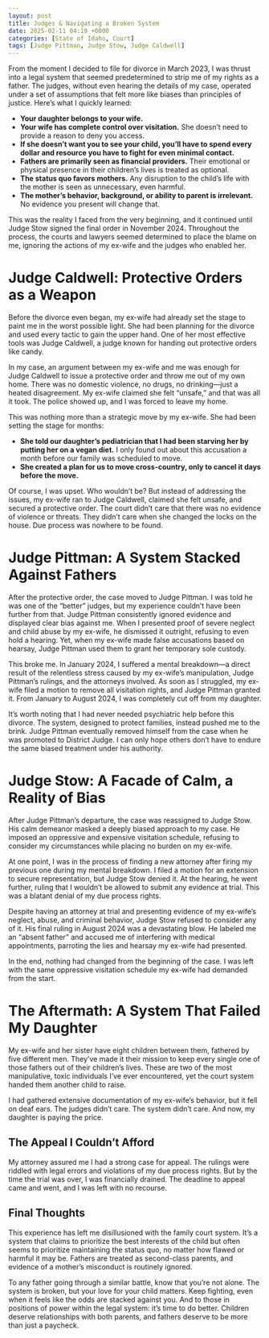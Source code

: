 ```yaml
---
layout: post
title: Judges & Navigating a Broken System
date: 2025-02-11 04:19 +0000
categories: [State of Idaho, Court]
tags: [Judge Pittman, Judge Stow, Judge Caldwell]
---
```

From the moment I decided to file for divorce in March 2023, I was thrust into a legal system that seemed predetermined to strip me of my rights as a father. The judges, without even hearing the details of my case, operated under a set of assumptions that felt more like biases than principles of justice. Here’s what I quickly learned:

- **Your daughter belongs to your wife.**  
- **Your wife has complete control over visitation.** She doesn’t need to provide a reason to deny you access.  
- **If she doesn’t want you to see your child, you’ll have to spend every dollar and resource you have to fight for even minimal contact.**  
- **Fathers are primarily seen as financial providers.** Their emotional or physical presence in their children’s lives is treated as optional.  
- **The status quo favors mothers.** Any disruption to the child’s life with the mother is seen as unnecessary, even harmful.  
- **The mother’s behavior, background, or ability to parent is irrelevant.** No evidence you present will change that.  

This was the reality I faced from the very beginning, and it continued until Judge Stow signed the final order in November 2024. Throughout the process, the courts and lawyers seemed determined to place the blame on me, ignoring the actions of my ex-wife and the judges who enabled her.

# Judge Caldwell: Protective Orders as a Weapon

Before the divorce even began, my ex-wife had already set the stage to paint me in the worst possible light. She had been planning for the divorce and used every tactic to gain the upper hand. One of her most effective tools was Judge Caldwell, a judge known for handing out protective orders like candy.  

In my case, an argument between my ex-wife and me was enough for Judge Caldwell to issue a protective order and throw me out of my own home. There was no domestic violence, no drugs, no drinking—just a heated disagreement. My ex-wife claimed she felt “unsafe,” and that was all it took. The police showed up, and I was forced to leave my home.  

This was nothing more than a strategic move by my ex-wife. She had been setting the stage for months:  

- **She told our daughter’s pediatrician that I had been starving her by putting her on a vegan diet.** I only found out about this accusation a month before our family was scheduled to move.  
- **She created a plan for us to move cross-country, only to cancel it days before the move.**  

Of course, I was upset. Who wouldn’t be? But instead of addressing the issues, my ex-wife ran to Judge Caldwell, claimed she felt unsafe, and secured a protective order. The court didn’t care that there was no evidence of violence or threats. They didn’t care when she changed the locks on the house. Due process was nowhere to be found.  

# Judge Pittman: A System Stacked Against Fathers

After the protective order, the case moved to Judge Pittman. I was told he was one of the “better” judges, but my experience couldn’t have been further from that. Judge Pittman consistently ignored evidence and displayed clear bias against me. When I presented proof of severe neglect and child abuse by my ex-wife, he dismissed it outright, refusing to even hold a hearing. Yet, when my ex-wife made false accusations based on hearsay, Judge Pittman used them to grant her temporary sole custody.  

This broke me. In January 2024, I suffered a mental breakdown—a direct result of the relentless stress caused by my ex-wife’s manipulation, Judge Pittman’s rulings, and the attorneys involved. As soon as I struggled, my ex-wife filed a motion to remove all visitation rights, and Judge Pittman granted it. From January to August 2024, I was completely cut off from my daughter.  

It’s worth noting that I had never needed psychiatric help before this divorce. The system, designed to protect families, instead pushed me to the brink. Judge Pittman eventually removed himself from the case when he was promoted to District Judge. I can only hope others don’t have to endure the same biased treatment under his authority.  

# Judge Stow: A Facade of Calm, a Reality of Bias

After Judge Pittman’s departure, the case was reassigned to Judge Stow. His calm demeanor masked a deeply biased approach to my case. He imposed an oppressive and expensive visitation schedule, refusing to consider my circumstances while placing no burden on my ex-wife.  

At one point, I was in the process of finding a new attorney after firing my previous one during my mental breakdown. I filed a motion for an extension to secure representation, but Judge Stow denied it. At the hearing, he went further, ruling that I wouldn’t be allowed to submit any evidence at trial. This was a blatant denial of my due process rights.  

Despite having an attorney at trial and presenting evidence of my ex-wife’s neglect, abuse, and criminal behavior, Judge Stow refused to consider any of it. His final ruling in August 2024 was a devastating blow. He labeled me an “absent father” and accused me of interfering with medical appointments, parroting the lies and hearsay my ex-wife had presented.  

In the end, nothing had changed from the beginning of the case. I was left with the same oppressive visitation schedule my ex-wife had demanded from the start.  

# The Aftermath: A System That Failed My Daughter

My ex-wife and her sister have eight children between them, fathered by five different men. They’ve made it their mission to keep every single one of those fathers out of their children’s lives. These are two of the most manipulative, toxic individuals I’ve ever encountered, yet the court system handed them another child to raise.  

I had gathered extensive documentation of my ex-wife’s behavior, but it fell on deaf ears. The judges didn’t care. The system didn’t care. And now, my daughter is paying the price.  

## The Appeal I Couldn’t Afford

My attorney assured me I had a strong case for appeal. The rulings were riddled with legal errors and violations of my due process rights. But by the time the trial was over, I was financially drained. The deadline to appeal came and went, and I was left with no recourse.  

## Final Thoughts

This experience has left me disillusioned with the family court system. It’s a system that claims to prioritize the best interests of the child but often seems to prioritize maintaining the status quo, no matter how flawed or harmful it may be. Fathers are treated as second-class parents, and evidence of a mother’s misconduct is routinely ignored.  

To any father going through a similar battle, know that you’re not alone. The system is broken, but your love for your child matters. Keep fighting, even when it feels like the odds are stacked against you. And to those in positions of power within the legal system: it’s time to do better. Children deserve relationships with both parents, and fathers deserve to be more than just a paycheck.
